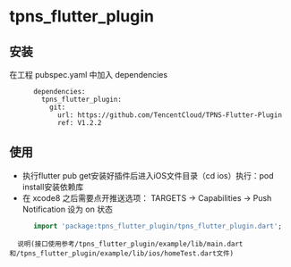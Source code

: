 # tpns_flutter_plugin

## 安装
在工程 pubspec.yaml 中加入 dependencies
```
      dependencies:
        tpns_flutter_plugin:
          git:
            url: https://github.com/TencentCloud/TPNS-Flutter-Plugin
            ref: V1.2.2
```


## 使用

- 执行flutter pub get安装好插件后进入iOS文件目录（cd ios）执行：pod install安装依赖库
- 在 xcode8 之后需要点开推送选项： TARGETS -> Capabilities -> Push Notification 设为 on 状态

```dart
      import 'package:tpns_flutter_plugin/tpns_flutter_plugin.dart';
```

      说明(接口使用参考/tpns_flutter_plugin/example/lib/main.dart和/tpns_flutter_plugin/example/lib/ios/homeTest.dart文件)


